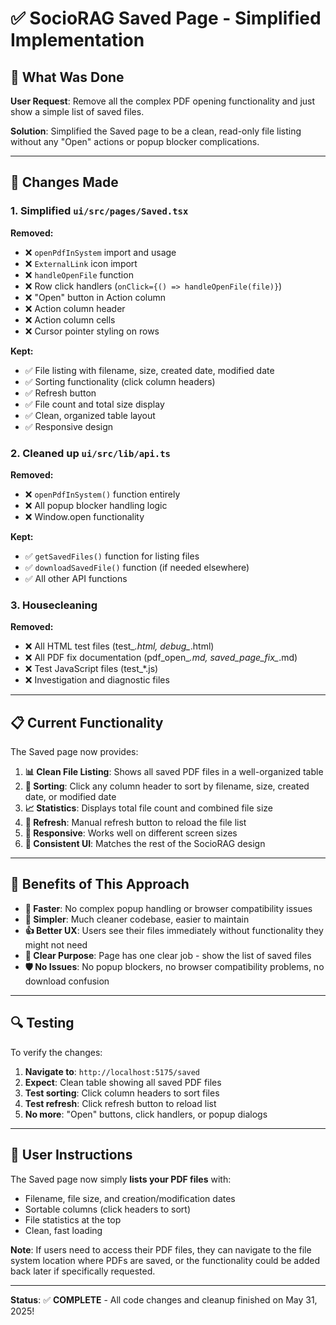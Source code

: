 # ✅ SocioRAG Saved Page - Simplified Implementation

## 🎯 **What Was Done**

**User Request**: Remove all the complex PDF opening functionality and just show a simple list of saved files.

**Solution**: Simplified the Saved page to be a clean, read-only file listing without any "Open" actions or popup blocker complications.

---

## 🔧 **Changes Made**

### **1. Simplified `ui/src/pages/Saved.tsx`**

**Removed:**
- ❌ `openPdfInSystem` import and usage
- ❌ `ExternalLink` icon import  
- ❌ `handleOpenFile` function
- ❌ Row click handlers (`onClick={() => handleOpenFile(file)}`)
- ❌ "Open" button in Action column
- ❌ Action column header
- ❌ Action column cells
- ❌ Cursor pointer styling on rows

**Kept:**
- ✅ File listing with filename, size, created date, modified date
- ✅ Sorting functionality (click column headers)
- ✅ Refresh button
- ✅ File count and total size display
- ✅ Clean, organized table layout
- ✅ Responsive design

### **2. Cleaned up `ui/src/lib/api.ts`**

**Removed:**
- ❌ `openPdfInSystem()` function entirely
- ❌ All popup blocker handling logic
- ❌ Window.open functionality

**Kept:**
- ✅ `getSavedFiles()` function for listing files
- ✅ `downloadSavedFile()` function (if needed elsewhere)
- ✅ All other API functions

### **3. Housecleaning**

**Removed:**
- ❌ All HTML test files (test_*.html, debug_*.html)
- ❌ All PDF fix documentation (pdf_open_*.md, saved_page_fix_*.md)
- ❌ Test JavaScript files (test_*.js)
- ❌ Investigation and diagnostic files

---

## 📋 **Current Functionality**

The Saved page now provides:

1. **📊 Clean File Listing**: Shows all saved PDF files in a well-organized table
2. **🔄 Sorting**: Click any column header to sort by filename, size, created date, or modified date
3. **📈 Statistics**: Displays total file count and combined file size
4. **🔄 Refresh**: Manual refresh button to reload the file list
5. **📱 Responsive**: Works well on different screen sizes
6. **🎨 Consistent UI**: Matches the rest of the SocioRAG design

---

## 🎉 **Benefits of This Approach**

- **🚀 Faster**: No complex popup handling or browser compatibility issues
- **🔧 Simpler**: Much cleaner codebase, easier to maintain
- **👍 Better UX**: Users see their files immediately without functionality they might not need
- **📝 Clear Purpose**: Page has one clear job - show the list of saved files
- **🛡️ No Issues**: No popup blockers, no browser compatibility problems, no download confusion

---

## 🔍 **Testing**

To verify the changes:

1. **Navigate to**: `http://localhost:5175/saved`
2. **Expect**: Clean table showing all saved PDF files
3. **Test sorting**: Click column headers to sort files
4. **Test refresh**: Click refresh button to reload list
5. **No more**: "Open" buttons, click handlers, or popup dialogs

---

## 📝 **User Instructions**

The Saved page now simply **lists your PDF files** with:
- Filename, file size, and creation/modification dates
- Sortable columns (click headers to sort)
- File statistics at the top
- Clean, fast loading

**Note**: If users need to access their PDF files, they can navigate to the file system location where PDFs are saved, or the functionality could be added back later if specifically requested.

---

**Status**: ✅ **COMPLETE** - All code changes and cleanup finished on May 31, 2025!
